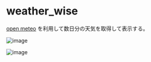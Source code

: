 # weather_wise

[open meteo](https://open-meteo.com/) を利用して数日分の天気を取得して表示する。

![image](https://github.com/HitoTei/weather_wise/assets/43402618/66b9acca-e087-4847-a4c5-e740d95dc3fb)

![image](https://github.com/HitoTei/weather_wise/assets/43402618/f61cf9e3-ea2c-450e-9336-b505baa73eb0)
